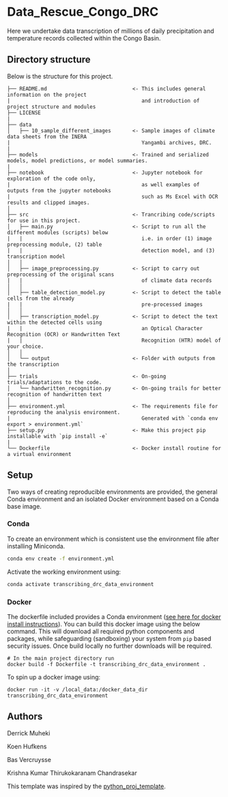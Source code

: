# Data_Rescue_Congo_DRC
Here we undertake data transcription of millions of daily precipitation and temperature records 
collected within the Congo Basin.

## Directory structure
Below is the structure for this project.
```
├── README.md                            <- This includes general information on the project
|                                           and introduction of project structure and modules
├── LICENSE
|
├── data
│   ├── 10_sample_different_images       <- Sample images of climate data sheets from the INERA
|                                           Yangambi archives, DRC.
|
├── models                               <- Trained and serialized models, model predictions, or model summaries. 
|
├── notebook                             <- Jupyter notebook for exploration of the code only,
|                                           as well examples of outputs from the jupyter notebooks
|                                           such as Ms Excel with OCR results and clipped images.
│
├── src                                  <- Trancribing code/scripts for use in this project.
│   ├── main.py                          <- Script to run all the different modules (scripts) below
|   |                                       i.e. in order (1) image preprocessing module, (2) table
|   |                                       detection model, and (3) transcription model
│   │
│   ├── image_preprocessing.py           <- Script to carry out preprocessing of the original scans
|   |                                       of climate data records
│   │
│   ├── table_detection_model.py         <- Script to detect the table cells from the already
|   |                                       pre-processed images
│   │
│   ├── transcription_model.py           <- Script to detect the text within the detected cells using
|   |                                       an Optical Character Recognition (OCR) or Handwritten Text
|   |                                       Recognition (HTR) model of your choice.               
│   │
│   └── output                           <- Folder with outputs from the transcription
│
├── trials                               <- On-going trials/adaptations to the code.            
│   └── handwritten_recognition.py       <- On-going trails for better recognition of handwritten text
│
├── environment.yml                      <- The requirements file for reproducing the analysis environment.
|                                           Generated with `conda env export > environment.yml`
├── setup.py                             <- Make this project pip installable with `pip install -e`
|
└── Dockerfile                           <- Docker install routine for a virtual environment

```

## Setup

Two ways of creating reproducible environments are provided, the general Conda environment and an isolated Docker environment based on a Conda base image.

### Conda

To create an environment which is consistent use the environment file after installing Miniconda.

```bash
conda env create -f environment.yml
```

Activate the working environment using:

```bash
conda activate transcribing_drc_data_environment
```

### Docker

The dockerfile included provides a Conda environment ([see here for docker install instructions](https://docs.docker.com/engine/install/)).
You can build this docker image using the below command. This will download all required
python components and packages, while safeguarding (sandboxing) your system
from `pip` based security issues. Once build locally no further downloads 
will be required.

```
# In the main project directory run
docker build -f Dockerfile -t transcribing_drc_data_environment .
```

To spin up a docker image using:

```
docker run -it -v /local_data:/docker_data_dir transcribing_drc_data_environment
```

## Authors
Derrick Muheki

Koen Hufkens

Bas Vercruysse

Krishna Kumar Thirukokaranam Chandrasekar


This template was inspired by the [python_proj_template](https://github.com/pepaaran/python_proj_template).


